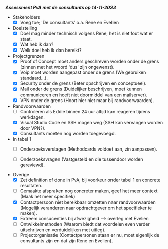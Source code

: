 ***Assessment PvA met de consultants op 14-11-2023***

- Stakeholders
  - [x] Voeg toe; 'De consultants' o.a. Rene en Evelien

- Doelstelling
  - [x] Doel mag minder technisch volgens Rene, het is niet fout wat er staat.
  - [x] Wat heb ik dan?
  - [x] Welk doel heb ik dan bereikt?

- Projectgrenzen
  - [x] Proof of Concept moet anders geschreven worden onder de grens (zinnen met het woord 'dus' zijn ongewenst).
  - [x] Voip moet worden aangepast onder de grens (We gebruiken standaard...).
  - [x] Security onder de grens (Beter opschrijven en conceptueel).
  - [x] Mail onder de grens (Duidelijker beschrijven, moet kunnen communiceren en hoeft niet doormiddel van een mailserver).
  - [x] VPN onder de grens (Hoort hier niet maar bij randvoorwaarden).

- Randvoorwaarden
  - [ ] Controleren als Eddie binnen 24 uur altijd kan reageren tijdens werkdagen.
  - [x] Visual Studio Code en SSH mogen weg (SSH kan vervangen worden door VPN?).
  - [x] Consultants moeten nog worden toegevoegd.

- In tabel 1
  - [ ] Onderzoeksverslagen (Methodcards voldoet aan, zin aanpassen).
  - [ ] Onderzoeksvragen (Vastgesteld en die tussendoor worden gereviewd).
  

- Overige
  - [x] Zet definition of done in PvA, bij voorkeur onder tabel 1 en concrete resultaten.
  - [ ] Gemaakte afspraken nog concreter maken, geef het meer context (Maak het meer specifiek)
  - [x] Contactpersoon niet bereikbaar omzetten naar randvoorwaarden (Mogelijk veranderen naar opdrachtgever om het specifieker te maken).
  - [x] Extreem consucenties bij afwezigheid --> overleg met Evelien
  - [ ] Ontwikkelmethoden (Waarom biedt dat voordelen even verder uitschrijven en verduidelijken met uitleg).
  - [ ] Projectorganisatie (Contactpersonen staan er nu, moet eigenlijk de consultants zijn en dat zijn Rene en Evelien).
